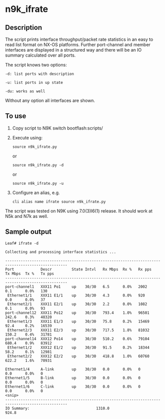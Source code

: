 # n9k_ifrate
## Description
The script prints interface throughput/packet rate statistics in an easy to read list format on NX-OS platforms.
Further port-channel and member interfaces are displayed in a structured way and there will be an IO summary calculated over all ports.

The script knows two options:

    -d: list ports with description 
 
    -u: list ports in up state
 
    -du: works as well
 
 Without any option all interfaces are shown.

## To use

 1. Copy script to N9K switch bootflash:scripts/
     
 2. Execute using:
     
        source n9k_ifrate.py
 
       or
   
        source n9k_ifrate.py -d
 
       or
   
        source n9k_ifrate.py -u

  3. Configure an alias, e.g.
  
         cli alias name ifrate source n9k_ifrate.py


 The script was tested on N9K using 7.0(3)I6(1) release.  It should work at N5k and N7k as well.
 
 ## Sample output
 ```
Leaf# ifrate -d

Collecting and processing interface statistics ...

--------------------------------------------------------------------------------------------------
Port            Descr         State Intvl   Rx Mbps  Rx %   Rx pps    Tx Mbps  Tx %   Tx pps
--------------------------------------------------------------------------------------------------
port-channel1   XXX11 Po1     up    30/30   6.5      0.0%   2002      0.1      0.0%   130
  Ethernet1/1    XXX11 E1/1    up    30/30   4.3      0.0%   920       0.0      0.0%   37
  Ethernet2/1    XXX11 E2/1    up    30/30   2.2      0.0%   1082      0.1      0.0%   93
port-channel12  XXX11 Po12    up    30/30   793.4    1.0%   96501     242.6    0.3%   48320
  Ethernet1/3    XXX11 E1/3    up    30/30   75.8     0.2%   15469     92.4     0.2%   16539
  Ethernet2/3    XXX11 E2/3    up    30/30   717.5    1.8%   81032     150.2    0.4%   31781
port-channel14  XXX12 Po14    up    30/30   510.2    0.6%   79104     680.4    0.9%   83912
  Ethernet1/2    XXX12 E1/2    up    30/30   91.5     0.2%   18344     58.2     0.1%   12981
  Ethernet2/2    XXX12 E2/2    up    30/30   418.8    1.0%   60760     622.2    1.6%   70931
 
Ethernet1/4     A-link        up    30/30   0.0      0.0%   0         0.0      0.0%   0
Ethernet1/5     B-link        up    30/30   0.0      0.0%   0         0.0      0.0%   0
Ethernet1/6     C-link        up    30/30   0.0      0.0%   0         0.0      0.0%   0
<snip>
--------------------------------------------------------------------------------------------------
IO Summary:                              1310.0                       924.8
 ```
